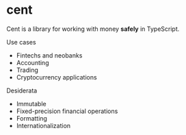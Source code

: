 # cent

Cent is a library for working with money **safely** in TypeScript.

Use cases
* Fintechs and neobanks
* Accounting
* Trading
* Cryptocurrency applications

Desiderata
* Immutable
* Fixed-precision financial operations
* Formatting
* Internationalization

